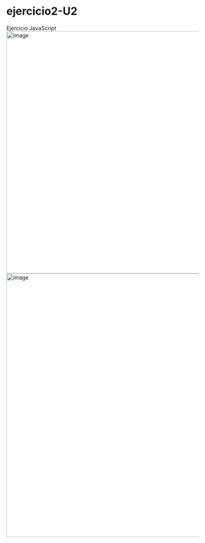 # ejercicio2-U2
Ejercicio JavaScript
<img width="1919" height="634" alt="image" src="https://github.com/user-attachments/assets/c7ae03d8-ec72-4bb6-9452-cb2f926febc3" />
<img width="1919" height="690" alt="image" src="https://github.com/user-attachments/assets/c6956133-1f47-4505-b7b5-49a662fd1e02" />
